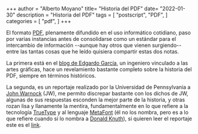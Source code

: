 +++
author = "Alberto Moyano"
title= "Historia del PDF"
date= "2022-01-30"
description = "Historia del PDF"
tags = [
    "postscript",
    "PDF",
]
categories = [
    "pdf",
]
+++

El formato [PDF](https://es.wikipedia.org/wiki/PDF), plenamente difundido en el uso informático cotidiano, paso por varias instancias antes de consolidarse como un estándar para el intercambio de información --aunque hay otros que vienen surgiendo-- entre las tantas cosas que he leído quisiera compartir estas dos notas.

<!--more-->

La primera está en el [blog de Edgardo García](http://rgbcmyk.com.ar/es/historia-de-pdf), un ingeniero vinculado a las artes gráficas, hace un revelamiento bastante completo sobre la historia del PDF, siempre en términos históricos.

La segunda, es un reportaje realizado por la Universidad de Pennsylvania a [John Warnock](https://en.wikipedia.org/wiki/John_Warnock) (JW), me permito discrepar bastante con los dichos de JW, algunas de sus respuestas esconden la mejor parte de la historia, y otras rozan lisa y llanamente la mentira, fundamentalmente en lo que refiere a la tecnología [TrueType](https://es.wikipedia.org/wiki/TrueType) y al lenguaje [MetaFont](https://es.wikipedia.org/wiki/METAFONT) (él no los nombra, pero es a lo que refiere cuando sí lo nombra a [Donald Knuth](https://es.wikipedia.org/wiki/Donald_Knuth)), si quieren leer el reportaje este es el [link](
https://knowledge.wharton.upenn.edu/article/adobe-co-founder-john-warnock-on-the-competitive-advantages-of-aesthetics-and-the-right-technology).

